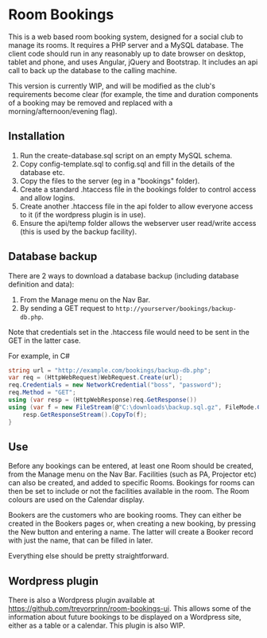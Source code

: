 # Room Bookings #

This is a web based room booking system, designed for a social club to manage its rooms. It requires a PHP server and a MySQL database. The client code should run in any reasonably up to date browser on desktop, tablet and phone, and uses Angular, jQuery and Bootstrap. It includes an api call to back up the database to the calling machine.

This version is currently WIP, and will be modified as the club's requirements become clear (for example, the time and duration components of a booking may be removed and replaced with a morning/afternoon/evening flag).

## Installation ##

1. Run the create-database.sql script on an empty MySQL schema.
2. Copy config-template.sql to config.sql and fill in the details of the database etc.
3. Copy the files to the server (eg in a "bookings" folder). 
4. Create a standard .htaccess file in the bookings folder to control access and allow logins.
5. Create another .htaccess file in the api folder to allow everyone access to it (if the wordpress plugin is in use).
6. Ensure the api/temp folder allows the webserver user read/write access (this is used by the backup facility).

## Database backup ##

There are 2 ways to download a database backup (including database definition and data):

1. From the Manage menu on the Nav Bar.
2. By sending a GET request to `http://yourserver/bookings/backup-db.php`.

Note that credentials set in the .htaccess file would need to be sent in the GET in the latter case.

For example, in C#

```C#
string url = "http://example.com/bookings/backup-db.php";
var req = (HttpWebRequest)WebRequest.Create(url);
req.Credentials = new NetworkCredential("boss", "password");
req.Method = "GET";
using (var resp = (HttpWebResponse)req.GetResponse()) 
using (var f = new FileStream(@"C:\downloads\backup.sql.gz", FileMode.Create)) {
	resp.GetResponseStream().CopyTo(f);
}
```

## Use ##

Before any bookings can be entered, at least one Room should be created, from the Manage menu on the Nav Bar. Facilities (such as PA, Projector etc) can also be created, and added to specific Rooms. Bookings for rooms can then be set to include or not the facilities available in the room. The Room colours are used on the Calendar display.

Bookers are the customers who are booking rooms. They can either be created in the Bookers pages or, when creating a new booking, by pressing the New button and entering a name. The latter will create a Booker record with just the name, that can be filled in later.

Everything else should be pretty straightforward.

## Wordpress plugin ##

There is also a Wordpress plugin available at https://github.com/trevorprinn/room-bookings-ui. This allows
some of the information about future bookings to be displayed on a Wordpress site, either as a table
or a calendar. This plugin is also WIP.